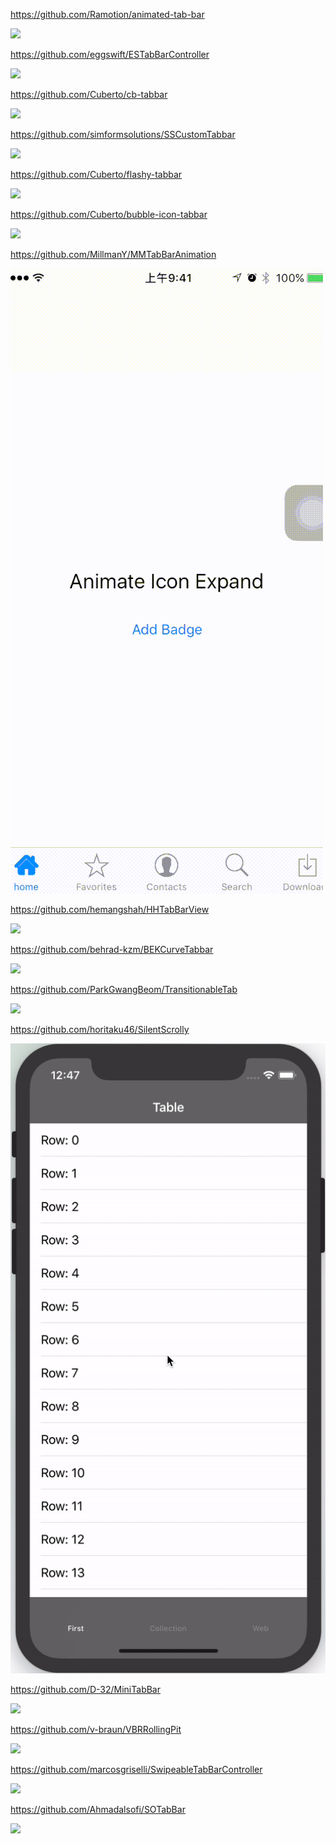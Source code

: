 https://github.com/Ramotion/animated-tab-bar

![](https://github.com/Ramotion/animated-tab-bar/raw/master/Screenshots/animatedTabBar.gif)

https://github.com/eggswift/ESTabBarController

![](https://github.com/eggswift/ESTabBarController/raw/master/Resources/CustomBackgroundGif.gif)

https://github.com/Cuberto/cb-tabbar

![](https://raw.githubusercontent.com/Cuberto/cb-tabbar/master/Screenshots/gooey.gif)

https://github.com/simformsolutions/SSCustomTabbar

![](https://raw.githubusercontent.com/simformsolutions/SSCustomTabbar/master/SSCustomTabBar/Screenshots/customTabbar.gif)

https://github.com/Cuberto/flashy-tabbar

![](https://raw.githubusercontent.com/Cuberto/flashy-tabbar/master/Screenshots/animation.gif)

https://github.com/Cuberto/bubble-icon-tabbar

![](https://raw.githubusercontent.com/Cuberto/bubble-icon-tabbar/master/Screenshots/animation.gif)

https://github.com/MillmanY/MMTabBarAnimation

![](https://github.com/MillmanY/MMTabBarAnimation/raw/master/demoGood.gif)

https://github.com/hemangshah/HHTabBarView

![](https://github.com/hemangshah/HHTabBarView/raw/master/Screenshots/1.png)

https://github.com/behrad-kzm/BEKCurveTabbar

![](https://github.com/behrad-kzm/BEKCurveTabbar/raw/master/Preview3.gif)

https://github.com/ParkGwangBeom/TransitionableTab

![](https://github.com/ParkGwangBeom/TransitionableTab/raw/master/Resource/move.gif)

https://github.com/horitaku46/SilentScrolly

![](https://github.com/horitaku46/Assets/raw/master/SilentScrolly/normal.gif)

https://github.com/D-32/MiniTabBar

![](https://github.com/D-32/MiniTabBar/raw/master/animation.gif)

https://github.com/v-braun/VBRRollingPit

![](https://camo.githubusercontent.com/a9fc27048a3fad15ad298488b85b869a2df7de8c/68747470733a2f2f63646e2e6472696262626c652e636f6d2f75736572732f313233333439392f73637265656e73686f74732f343834343639362f707265766965772e676966)

https://github.com/marcosgriselli/SwipeableTabBarController

![](https://github.com/marcosgriselli/SwipeableTabBarController/raw/master/Resources/GIFs/SwipeableTabBarController_logo.gif)

https://github.com/Ahmadalsofi/SOTabBar

![](https://github.com/Ahmadalsofi/SOTabBar/raw/master/Screenshots/headerGif.gif)

